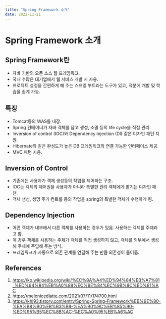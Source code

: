 ```yaml
---
title: "Spring Framework 소개"
date: 2022-11-21
---
```


# Spring Framework 소개

## Spring Framework란

- 자바 기반의 오픈 소스 웹 프레임워크.
- 국내 수많은 대기업에서 웹 서비스 개발 시 사용.
- 프로젝트 설정을 간편하게 해 주는 스프링 부트라는 도구가 있고, 덕분에 개발 및 학습을 쉽게 가능.

## 특징

- Tomcat등의 WAS를 내장.
- Spring 컨테이너가 자바 객체를 담고 생성, 소멸 등의 life cycle을 직접 관리.
- Inversion of control (IOC)와 Dependency injection (DI) 같은 디자인 패턴 지원.
- Hibernate와 같은 완성도가 높은 DB 프레임워크와 연결 가능한 인터페이스 제공.
- MVC 패턴 사용.

## Inversion of Control

- 기존에는 사용자가 객체 생성등의 작업을 제어하는 구조.
- IOC는 객체의 제어권을 사용자가 아니라 특별한 관리 객체에게 맡기는 디자인 패턴.
- 객체 생성, 생명 주기 컨트롤 등의 작업을 spring의 특별한 객체가 수행하게 됨.

## Dependency Injection

- 어떤 객체가 내부에서 다른 객체를 사용하는 경우가 있음. 사용하는 객체를 주체라고 함.
- 이 경우 객체를 사용하는 주체가 객체를 직접 생성하지 않고, 객체를 외부에서 생성해 주체에 주입해 주는 방식.
- 프레임워크가 자동으로 의존 관계를 연결해 주는 만큼 의존성이 줄어듦.

## References

1. https://ko.wikipedia.org/wiki/%EC%8A%A4%ED%94%84%EB%A7%81_%ED%94%84%EB%A0%88%EC%9E%84%EC%9B%8C%ED%81%AC
2. https://melonicedlatte.com/2021/07/11/174700.html
3. https://khj93.tistory.com/entry/Spring-Spring-Framework%EB%9E%80-%EA%B8%B0%EB%B3%B8-%EA%B0%9C%EB%85%90-%ED%95%B5%EC%8B%AC-%EC%A0%95%EB%A6%AC
